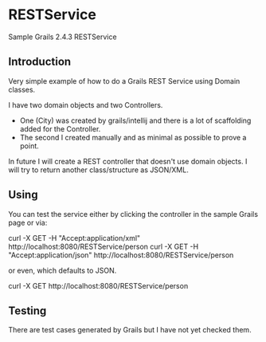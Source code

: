 # RESTService
Sample Grails 2.4.3 RESTService

Introduction
------------

Very simple example of how to do a Grails REST Service using Domain classes.

I have two domain objects and two Controllers.  

- One (City) was created by grails/intellij and there is a lot of scaffolding added for the Controller.  
- The second I created manually and as minimal as possible to prove a point.

In future I will create a REST controller that doesn't use domain objects.  I will try to return another class/structure as JSON/XML.

Using
-----

You can test the service either by clicking the controller in the sample Grails page or via:

curl -X GET -H "Accept:application/xml" http://localhost:8080/RESTService/person
curl -X GET -H "Accept:application/json" http://localhost:8080/RESTService/person

or even, which defaults to JSON.

curl -X GET http://localhost:8080/RESTService/person


Testing
-------

There are test cases generated by Grails but I have not yet checked them.

